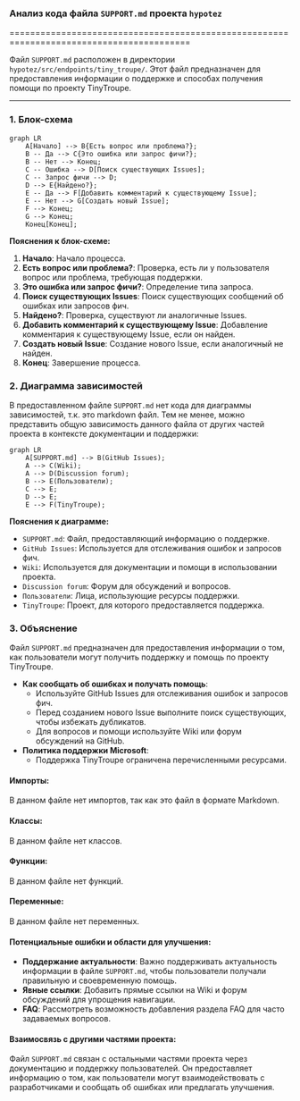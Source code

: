 ### **Анализ кода файла `SUPPORT.md` проекта `hypotez`**

=========================================================================================

Файл `SUPPORT.md` расположен в директории `hypotez/src/endpoints/tiny_troupe/`. Этот файл предназначен для предоставления информации о поддержке и способах получения помощи по проекту TinyTroupe.

---

### **1. Блок-схема**

```mermaid
graph LR
    A[Начало] --> B{Есть вопрос или проблема?};
    B -- Да --> C{Это ошибка или запрос фичи?};
    B -- Нет --> Конец;
    C -- Ошибка --> D[Поиск существующих Issues];
    C -- Запрос фичи --> D;
    D --> E{Найдено?};
    E -- Да --> F[Добавить комментарий к существующему Issue];
    E -- Нет --> G[Создать новый Issue];
    F --> Конец;
    G --> Конец;
    Конец[Конец];
```

**Пояснения к блок-схеме:**

1.  **Начало**: Начало процесса.
2.  **Есть вопрос или проблема?**: Проверка, есть ли у пользователя вопрос или проблема, требующая поддержки.
3.  **Это ошибка или запрос фичи?**: Определение типа запроса.
4.  **Поиск существующих Issues**: Поиск существующих сообщений об ошибках или запросов фич.
5.  **Найдено?**: Проверка, существуют ли аналогичные Issues.
6.  **Добавить комментарий к существующему Issue**: Добавление комментария к существующему Issue, если он найден.
7.  **Создать новый Issue**: Создание нового Issue, если аналогичный не найден.
8.  **Конец**: Завершение процесса.

### **2. Диаграмма зависимостей**

В предоставленном файле `SUPPORT.md` нет кода для диаграммы зависимостей, т.к. это markdown файл. Тем не менее, можно представить общую зависимость данного файла от других частей проекта в контексте документации и поддержки:

```mermaid
graph LR
    A[SUPPORT.md] --> B(GitHub Issues);
    A --> C(Wiki);
    A --> D(Discussion forum);
    B --> E(Пользователи);
    C --> E;
    D --> E;
    E --> F(TinyTroupe);
```

**Пояснения к диаграмме:**

*   `SUPPORT.md`: Файл, предоставляющий информацию о поддержке.
*   `GitHub Issues`: Используется для отслеживания ошибок и запросов фич.
*   `Wiki`: Используется для документации и помощи в использовании проекта.
*   `Discussion forum`: Форум для обсуждений и вопросов.
*   `Пользователи`: Лица, использующие ресурсы поддержки.
*   `TinyTroupe`: Проект, для которого предоставляется поддержка.

### **3. Объяснение**

Файл `SUPPORT.md` предназначен для предоставления информации о том, как пользователи могут получить поддержку и помощь по проекту TinyTroupe.

*   **Как сообщать об ошибках и получать помощь**:
    *   Используйте GitHub Issues для отслеживания ошибок и запросов фич.
    *   Перед созданием нового Issue выполните поиск существующих, чтобы избежать дубликатов.
    *   Для вопросов и помощи используйте Wiki или форум обсуждений на GitHub.
*   **Политика поддержки Microsoft**:
    *   Поддержка TinyTroupe ограничена перечисленными ресурсами.

#### **Импорты**:

В данном файле нет импортов, так как это файл в формате Markdown.

#### **Классы**:

В данном файле нет классов.

#### **Функции**:

В данном файле нет функций.

#### **Переменные**:

В данном файле нет переменных.

#### **Потенциальные ошибки и области для улучшения**:

*   **Поддержание актуальности**: Важно поддерживать актуальность информации в файле `SUPPORT.md`, чтобы пользователи получали правильную и своевременную помощь.
*   **Явные ссылки**: Добавить прямые ссылки на Wiki и форум обсуждений для упрощения навигации.
*   **FAQ**: Рассмотреть возможность добавления раздела FAQ для часто задаваемых вопросов.

#### **Взаимосвязь с другими частями проекта**:

Файл `SUPPORT.md` связан с остальными частями проекта через документацию и поддержку пользователей. Он предоставляет информацию о том, как пользователи могут взаимодействовать с разработчиками и сообщать об ошибках или предлагать улучшения.